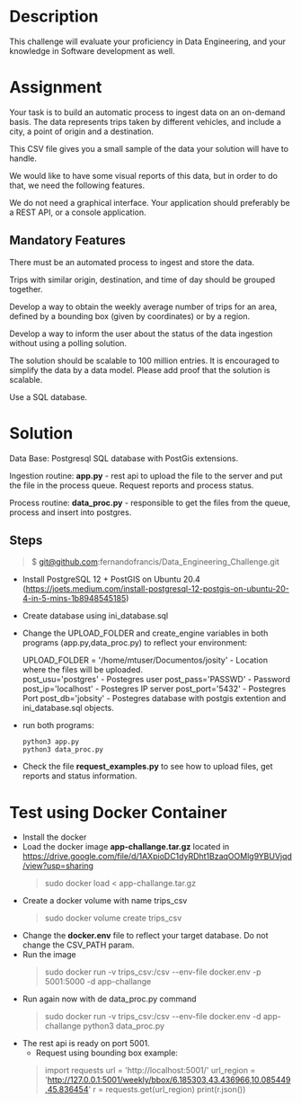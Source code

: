 # Description

This challenge will evaluate your proficiency in Data Engineering, and your knowledge in
Software development as well.


# Assignment

Your task is to build an automatic process to ingest data on an on-demand basis. 
The data represents trips taken by different vehicles, and include a city, a point of origin and a destination.

This CSV file gives you a small sample of the data your solution will have to handle. 

We would like to have some visual reports of this data, but in order to do that, we need the following
features.

We do not need a graphical interface. Your application should preferably be a REST API, or a
console application.

## Mandatory Features

There must be an automated process to ingest and store the data.  

Trips with similar origin, destination, and time of day should be grouped together. 

Develop a way to obtain the weekly average number of trips for an area, defined by a
bounding box (given by coordinates) or by a region. 

Develop a way to inform the user about the status of the data ingestion without using a
polling solution. 

The solution should be scalable to 100 million entries. It is encouraged to simplify the
data by a data model. Please add proof that the solution is scalable. 

Use a SQL database. 

# Solution

Data Base: Postgresql SQL database with PostGis extensions. 

Ingestion routine: **app.py** - rest api to upload the file to the server and put the file in the process queue. Request reports and process status. 

Process routine: **data_proc.py** - responsible to get the files from the queue, process and insert into postgres. 


## Steps
> $ git@github.com:fernandofrancis/Data_Engineering_Challenge.git
- Install PostgreSQL 12 + PostGIS on Ubuntu 20.4 (https://joets.medium.com/install-postgresql-12-postgis-on-ubuntu-20-4-in-5-mins-1b8948545185)

- Create database using ini_database.sql

- Change the UPLOAD_FOLDER and create_engine variables in both programs (app.py,data_proc.py) to reflect your environment:


    UPLOAD_FOLDER = '/home/mtuser/Documentos/josity' - Location where the files will be uploaded.    
    post_usu='postgres'     - Postegres user
    post_pass='PASSWD'      - Password
    post_ip='localhost'     - Postegres IP server
    post_port='5432'        - Postegres Port
    post_db='jobsity'       - Postegres database with postgis extention and ini_database.sql objects.

- run both programs: 

      python3 app.py
      python3 data_proc.py
- Check the file **request_examples.py** to see how to upload files, get reports and status information.


# Test using Docker Container

- Install the docker
- Load the docker image **app-challange.tar.gz** located in https://drive.google.com/file/d/1AXpioDC1dyRDht1BzaqOOMlg9YBUVjqd/view?usp=sharing
	 > sudo docker load < app-challange.tar.gz
 - Create a docker volume with name  trips_csv
	  > sudo docker volume create  trips_csv
 - Change the **docker.env** file to reflect your target database. Do not change the CSV_PATH param.
 - Run the image 
	  > sudo docker run  -v trips_csv:/csv --env-file docker.env -p 5001:5000 -d app-challange
 - Run again now with de data_proc.py command
	  > sudo docker run -v trips_csv:/csv --env-file docker.env -d app-challange python3 data_proc.py 
 - The rest api is ready on port 5001. 
	 - Request  using bounding box example:
	  > import requests
	  > url = 'http://localhost:5001/'
      > url_region = 'http://127.0.0.1:5001/weekly/bbox/6.185303,43.436966,10.085449,45.836454'
	  > r = requests.get(url_region)
	  > print(r.json())

